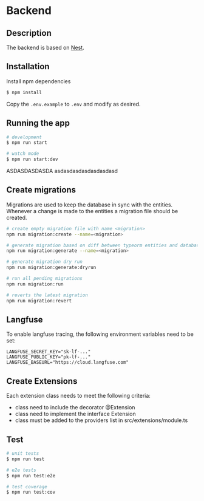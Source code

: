 # Backend

## Description

The backend is based on [Nest](https://github.com/nestjs/nest).

## Installation

Install npm dependencies
```bash
$ npm install
```

Copy the `.env.example` to `.env` and modify as desired.

## Running the app

```bash
# development
$ npm run start

# watch mode
$ npm run start:dev
```

ASDASDASDASDA
asdasdasdasdasdasdasd

## Create migrations

Migrations are used to keep the database in sync with the entities.
Whenever a change is made to the entities a migration file should be created.

```bash
# create empty migration file with name <migration>
npm run migration:create --name=<migration>

# generate migration based on diff between typeorm entities and database
npm run migration:generate --name=<migration>

# generate migration dry run
npm run migration:generate:dryrun

# run all pending migrations
npm run migration:run

# reverts the latest migration
npm run migration:revert
```

## Langfuse

To enable langfuse tracing, the following environment variables need to be set:

```
LANGFUSE_SECRET_KEY="sk-lf-..."
LANGFUSE_PUBLIC_KEY="pk-lf-..."
LANGFUSE_BASEURL="https://cloud.langfuse.com"
```

## Create Extensions

Each extension class needs to meet the following criteria:
- class need to include the decorator @Extension
- class need to implement the interface Extension
- class must be added to the providers list in src/extensions/module.ts

## Test

```bash
# unit tests
$ npm run test

# e2e tests
$ npm run test:e2e

# test coverage
$ npm run test:cov
```
